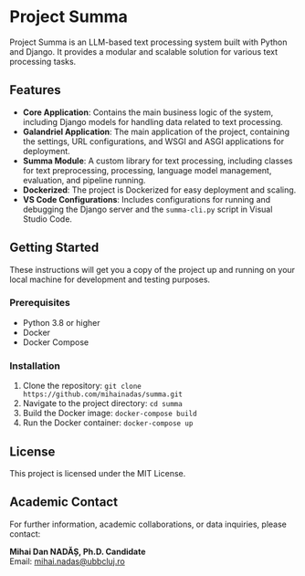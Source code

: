 # Project Summa

Project Summa is an LLM-based text processing system built with Python and Django. It provides a modular and scalable solution for various text processing tasks.

## Features

- **Core Application**: Contains the main business logic of the system, including Django models for handling data related to text processing.
- **Galandriel Application**: The main application of the project, containing the settings, URL configurations, and WSGI and ASGI applications for deployment.
- **Summa Module**: A custom library for text processing, including classes for text preprocessing, processing, language model management, evaluation, and pipeline running.
- **Dockerized**: The project is Dockerized for easy deployment and scaling.
- **VS Code Configurations**: Includes configurations for running and debugging the Django server and the `summa-cli.py` script in Visual Studio Code.

## Getting Started

These instructions will get you a copy of the project up and running on your local machine for development and testing purposes.

### Prerequisites

- Python 3.8 or higher
- Docker
- Docker Compose

### Installation

1. Clone the repository: `git clone https://github.com/mihainadas/summa.git`
2. Navigate to the project directory: `cd summa`
3. Build the Docker image: `docker-compose build`
4. Run the Docker container: `docker-compose up`

## License

This project is licensed under the MIT License.

## Academic Contact

For further information, academic collaborations, or data inquiries, please contact:

**Mihai Dan NADĂȘ, Ph.D. Candidate**  
Email: [mihai.nadas@ubbcluj.ro](mailto:mihai.nadas@ubbcluj.ro)
